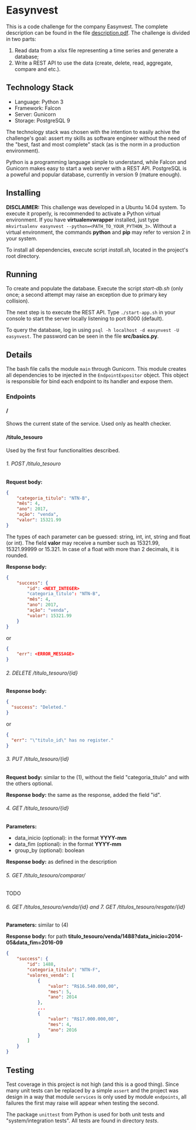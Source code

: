 # Easynvest

This is a code challenge for the company Easynvest. The complete description can be found in the file [description.pdf](./description.pdf). The challenge is divided in two parts:

1. Read data from a xlsx file representing a time series and generate a database;
2. Write a REST API to use the data (create, delete, read, aggregate, compare and etc.).


## Technology Stack

- Language: Python 3
- Framework: Falcon
- Server: Gunicorn
- Storage: PostgreSQL 9

The technology stack was chosen with the intention to easily achive the challenge's goal: assert my skills as software engineer without the need of the "best, fast and most complete" stack (as is the norm in a production environment).

Python is a programming language simple to understand, while Falcon and Gunicorn makes easy to start a web server with a REST API. PostgreSQL is a poweful and popular database, currently in version 9 (mature enough).


## Installing

**DISCLAIMER:** This challenge was developed in a Ubuntu 14.04 system. To execute it properly, is recommended to activate a Python virtual environment. If you have **virtualenvwrapper** installed, just type `mkvirtualenv easynvest --python=<PATH_TO_YOUR_PYTHON_3>`. Without a virtual environment, the commands **python** and **pip** may refer to version 2 in your system.

To install all dependencies, execute script *install.sh*, located in the project's root directory.


## Running

To create and populate the database. Execute the script *start-db.sh* (only once; a second attempt may raise an exception due to primary key collision).

The next step is to execute the REST API. Type `./start-app.sh` in your console to start the server locally listening to port 8000 (default).

To query the database, log in using `psql -h localhost -d easynvest -U easynvest`. The password can be seen in the file **src/basics.py**.


## Details

The bash file calls the module `main` through Gunicorn. This module creates all dependencies to be injected in the `EndpointExpositor` object. This object is responsible for bind each endpoint to its handler and expose them.

### Endpoints

#### /

Shows the current state of the service. Used only as health checker.

#### /titulo_tesouro

Used by the first four functionalities described.

###### 1. POST /titulo_tesouro

**Request body:**

```json
{
    "categoria_titulo": "NTN-B",
    "mês": 4,
    "ano": 2017,
    "ação": "venda",
    "valor": 15321.99
}
```

The types of each parameter can be guessed: string, int, int, string and float (or int). The field **valor** may receive a number such as 15321.99, 15321.99999 or 15.321. In case of a float with more than 2 decimals, it is rounded.

**Response body:**

```json
{
    "success": {
        "id": <NEXT_INTEGER>
        "categoria_titulo": "NTN-B",
        "mês": 4,
        "ano": 2017,
        "ação": "venda",
        "valor": 15321.99
    }
}
```

or

```json
{
    "err": <ERROR_MESSAGE>
}
```

###### 2. DELETE /titulo_tesouro/{id}

**Response body:**

```json
{
  "success": "Deleted."
}
```

or

```json
{
  "err": "\"titulo_id\" has no register."
}
```

###### 3. PUT /titulo_tesouro/{id}

**Request body:** similar to the (1), without the field "categoria_titulo" and with the others optional.

**Response body:** the same as the response, added the field "id".

###### 4. GET /titulo_tesouro/{id}

**Parameters:**

- data_inicio (optional): in the format **YYYY-mm**
- data_fim (optional): in the format **YYYY-mm**
- group_by (optional): boolean

**Response body:** as defined in the description

###### 5. GET /titulo_tesouro/comparar/

TODO

###### 6. GET /titulos_tesouro/venda/{id} and 7. GET /titulos_tesouro/resgate/{id}

**Parameters:** similar to (4)

**Response body:** for path **titulo_tesouro/venda/1488?data_inicio=2014-05&data_fim=2016-09**

```json
{
    "success": {
        "id": 1488,
        "categoria_titulo": "NTN-F",
        "valores_venda": [
            {
                "valor": "R$16.540.000,00",
                "mes": 5,
                "ano": 2014
            },
            ...
            {
                "valor": "R$17.000.000,00",
                "mes": 4,
                "ano": 2016
            }
        ]
    }
}
```


## Testing

Test coverage in this project is not high (and this is a good thing). Since many unit tests can be replaced by a simple `assert` and the project was design in a way that module `services` is only used by module `endpoints`, all failures the first may raise will appear when testing the second.

The package `unittest` from Python is used for both unit tests and "system/integration tests". All tests are found in directory *tests*.
